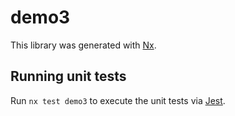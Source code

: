 # demo3

This library was generated with [Nx](https://nx.dev).

## Running unit tests

Run `nx test demo3` to execute the unit tests via [Jest](https://jestjs.io).

